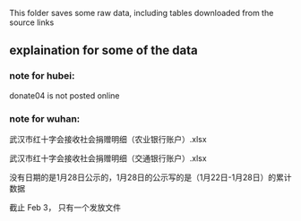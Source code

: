 This folder saves some raw data, including tables downloaded from the source links



## explaination for some of the data

### note for hubei:

donate04 is not posted online


### note for wuhan:


武汉市红十字会接收社会捐赠明细（农业银行账户）.xlsx

武汉市红十字会接收社会捐赠明细（交通银行账户）.xlsx

没有日期的是1月28日公示的，1月28日的公示写的是（1月22日-1月28日）的累计数据


截止 Feb 3， 只有一个发放文件
